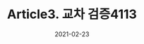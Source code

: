 ---
title:  "Article3. 교차 검증4113"

categories:
  - 빅데이터 분석 기사
tags: 
  - Part4. 빅데이터 결과 해석
  - Chapter1. 분석 모형 평가 및 개선
  - Section1. 분석 모형 평가
  - Article3. 교차 검증

toc: true
toc_sticky: true
 
date: 2021-02-23
last_modified_at: 2021-02-25
---